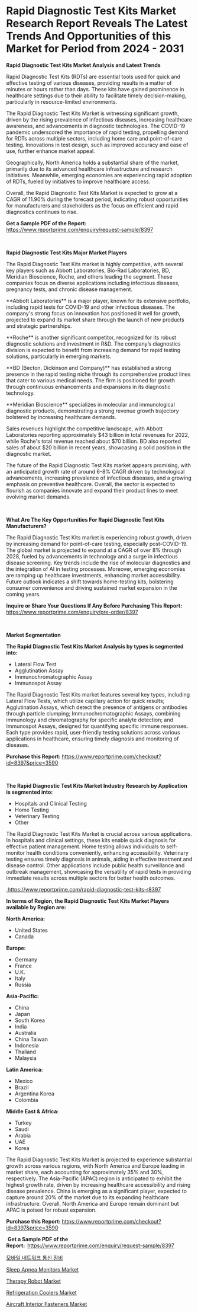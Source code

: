 <p><h1>Rapid Diagnostic Test Kits Market Research Report Reveals The Latest Trends And Opportunities of this Market for Period from 2024 - 2031</h1></p><p><strong>Rapid Diagnostic Test Kits Market Analysis and Latest Trends</strong></p>
<p><p>Rapid Diagnostic Test Kits (RDTs) are essential tools used for quick and effective testing of various diseases, providing results in a matter of minutes or hours rather than days. These kits have gained prominence in healthcare settings due to their ability to facilitate timely decision-making, particularly in resource-limited environments.</p><p>The Rapid Diagnostic Test Kits Market is witnessing significant growth, driven by the rising prevalence of infectious diseases, increasing healthcare awareness, and advancements in diagnostic technologies. The COVID-19 pandemic underscored the importance of rapid testing, propelling demand for RDTs across multiple sectors, including home care and point-of-care testing. Innovations in test design, such as improved accuracy and ease of use, further enhance market appeal.</p><p>Geographically, North America holds a substantial share of the market, primarily due to its advanced healthcare infrastructure and research initiatives. Meanwhile, emerging economies are experiencing rapid adoption of RDTs, fueled by initiatives to improve healthcare access.</p><p>Overall, the Rapid Diagnostic Test Kits Market is expected to grow at a CAGR of 11.90% during the forecast period, indicating robust opportunities for manufacturers and stakeholders as the focus on efficient and rapid diagnostics continues to rise.</p></p>
<p><strong>Get a Sample PDF of the Report:&nbsp;</strong> <a href="https://www.reportprime.com/enquiry/request-sample/8397">https://www.reportprime.com/enquiry/request-sample/8397</a></p>
<p>&nbsp;</p>
<p><strong>Rapid Diagnostic Test Kits Major Market Players</strong></p>
<p><p>The Rapid Diagnostic Test Kits market is highly competitive, with several key players such as Abbott Laboratories, Bio-Rad Laboratories, BD, Meridian Bioscience, Roche, and others leading the segment. These companies focus on diverse applications including infectious diseases, pregnancy tests, and chronic disease management. </p><p>**Abbott Laboratories** is a major player, known for its extensive portfolio, including rapid tests for COVID-19 and other infectious diseases. The company's strong focus on innovation has positioned it well for growth, projected to expand its market share through the launch of new products and strategic partnerships.</p><p>**Roche** is another significant competitor, recognized for its robust diagnostic solutions and investment in R&D. The company’s diagnostics division is expected to benefit from increasing demand for rapid testing solutions, particularly in emerging markets. </p><p>**BD (Becton, Dickinson and Company)** has established a strong presence in the rapid testing niche through its comprehensive product lines that cater to various medical needs. The firm is positioned for growth through continuous enhancements and expansions in its diagnostic technology.</p><p>**Meridian Bioscience** specializes in molecular and immunological diagnostic products, demonstrating a strong revenue growth trajectory bolstered by increasing healthcare demands. </p><p>Sales revenues highlight the competitive landscape, with Abbott Laboratories reporting approximately $43 billion in total revenues for 2022, while Roche's total revenue reached about $70 billion. BD also reported sales of about $20 billion in recent years, showcasing a solid position in the diagnostic market.</p><p>The future of the Rapid Diagnostic Test Kits market appears promising, with an anticipated growth rate of around 6-8% CAGR driven by technological advancements, increasing prevalence of infectious diseases, and a growing emphasis on preventive healthcare. Overall, the sector is expected to flourish as companies innovate and expand their product lines to meet evolving market demands.</p></p>
<p>&nbsp;</p>
<p><strong>What Are The Key Opportunities For Rapid Diagnostic Test Kits Manufacturers?</strong></p>
<p><p>The Rapid Diagnostic Test Kits market is experiencing robust growth, driven by increasing demand for point-of-care testing, especially post-COVID-19. The global market is projected to expand at a CAGR of over 8% through 2028, fueled by advancements in technology and a surge in infectious disease screening. Key trends include the rise of molecular diagnostics and the integration of AI in testing processes. Moreover, emerging economies are ramping up healthcare investments, enhancing market accessibility. Future outlook indicates a shift towards home-testing kits, bolstering consumer convenience and driving sustained market expansion in the coming years.</p></p>
<p><strong>Inquire or Share Your Questions If Any Before Purchasing This Report:</strong> <a href="https://www.reportprime.com/enquiry/pre-order/8397">https://www.reportprime.com/enquiry/pre-order/8397</a></p>
<p>&nbsp;</p>
<p><strong>Market Segmentation</strong></p>
<p><strong>The Rapid Diagnostic Test Kits Market Analysis by types is segmented into:</strong></p>
<p><ul><li>Lateral Flow Test</li><li>Agglutination Assay</li><li>Immunochromatographic Assay</li><li>Immunospot Assay</li></ul></p>
<p><p>The Rapid Diagnostic Test Kits market features several key types, including Lateral Flow Tests, which utilize capillary action for quick results; Agglutination Assays, which detect the presence of antigens or antibodies through particle clumping; Immunochromatographic Assays, combining immunology and chromatography for specific analyte detection; and Immunospot Assays, designed for quantifying specific immune responses. Each type provides rapid, user-friendly testing solutions across various applications in healthcare, ensuring timely diagnosis and monitoring of diseases.</p></p>
<p><strong>Purchase this Report:&nbsp;</strong><a href="https://www.reportprime.com/checkout?id=8397&price=3590">https://www.reportprime.com/checkout?id=8397&price=3590</a></p>
<p>&nbsp;</p>
<p><strong>The Rapid Diagnostic Test Kits Market Industry Research by Application is segmented into:</strong></p>
<p><ul><li>Hospitals and Clinical Testing</li><li>Home Testing</li><li>Veterinary Testing</li><li>Other</li></ul></p>
<p><p>The Rapid Diagnostic Test Kits Market is crucial across various applications. In hospitals and clinical settings, these kits enable quick diagnosis for effective patient management. Home testing allows individuals to self-monitor health conditions conveniently, enhancing accessibility. Veterinary testing ensures timely diagnosis in animals, aiding in effective treatment and disease control. Other applications include public health surveillance and outbreak management, showcasing the versatility of rapid tests in providing immediate results across multiple sectors for better health outcomes.</p></p>
<p><a href="https://www.reportprime.com/rapid-diagnostic-test-kits-r8397">&nbsp;https://www.reportprime.com/rapid-diagnostic-test-kits-r8397</a></p>
<p><strong>In terms of Region, the Rapid Diagnostic Test Kits Market Players available by Region are:</strong></p>
<p>
    <p> <strong> North America: </strong>
        <ul>
            <li>United States</li>
            <li>Canada</li>
        </ul>
        </p> 
    <p> <strong> Europe: </strong>
        <ul>
            <li>Germany</li>
            <li>France</li>
            <li>U.K.</li>
            <li>Italy</li>
            <li>Russia</li>
        </ul>
        </p> 
    <p> <strong> Asia-Pacific: </strong>
        <ul>
            <li>China</li>
            <li>Japan</li>
            <li>South Korea</li>
            <li>India</li>
            <li>Australia</li>
            <li>China Taiwan</li>
            <li>Indonesia</li>
            <li>Thailand</li>
            <li>Malaysia</li>
        </ul>
        </p> 
    <p> <strong> Latin America: </strong>
        <ul>
            <li>Mexico</li>
            <li>Brazil</li>
            <li>Argentina Korea</li>
            <li>Colombia</li>
        </ul>
        </p> 
    <p> <strong> Middle East & Africa: </strong>
        <ul>
            <li>Turkey</li>
            <li>Saudi</li>
            <li>Arabia</li>
            <li>UAE</li>
            <li>Korea</li>
        </ul>
    </p>
    </p>
<p><p>The Rapid Diagnostic Test Kits Market is projected to experience substantial growth across various regions, with North America and Europe leading in market share, each accounting for approximately 35% and 30%, respectively. The Asia-Pacific (APAC) region is anticipated to exhibit the highest growth rate, driven by increasing healthcare accessibility and rising disease prevalence. China is emerging as a significant player, expected to capture around 20% of the market due to its expanding healthcare infrastructure. Overall, North America and Europe remain dominant but APAC is poised for robust expansion.</p></p>
<p><strong>Purchase this Report: </strong><a href="https://www.reportprime.com/checkout?id=8397&price=3590">https://www.reportprime.com/checkout?id=8397&price=3590</a></p>
<p>&nbsp;<strong>Get a Sample PDF of the Report:&nbsp;&nbsp;</strong><a href="https://www.reportprime.com/enquiry/request-sample/8397">https://www.reportprime.com/enquiry/request-sample/8397</a></p>
<p><strong></strong></p>
<p><p><a href="https://medium.com/@avaoneill70/mobile-network-telecom-equipment-market-%EC%9D%98-%EA%B8%80%EB%A1%9C%EB%B2%8C-%EC%8B%9C%EC%9E%A5-%EA%B0%9C%EC%9A%94%EB%8A%94-%EC%A0%84-%EC%84%B8%EA%B3%84-%EB%B0%8F-%EC%A3%BC%EC%9A%94-%EC%8B%9C%EC%9E%A5%EC%9D%98-%EC%82%B0%EC%97%85%EC%97%90-%EC%98%81%ED%96%A5%EC%9D%84-%EB%AF%B8%EC%B9%98%EB%8A%94-%EC%A3%BC%EC%9A%94-%ED%8A%B8%EB%A0%8C%EB%93%9C%EC%97%90-%EB%8C%80%ED%95%9C-%EB%8F%85%ED%8A%B9%ED%95%9C-%EA%B4%80%EC%A0%90%EC%9D%84-5c71c2e10797">모바일 네트워크 통신 장비</a></p><p><a href="https://github.com/ashepherd82/Market-Research-Report-List-6/blob/main/sleep-apnea-monitors-market.md">Sleep Apnea Monitors Market</a></p><p><a href="https://github.com/JakirUddin651/Market-Research-Report-List-1/blob/main/therapy-robot-market.md">Therapy Robot Market</a></p><p><a href="https://www.linkedin.com/pulse/global-refrigeration-coolers-market-trends-innovations-forward-looking-8xabe?trackingId=BqNdxnXyR0iHmonst85g2g%3D%3D">Refrigeration Coolers Market</a></p><p><a href="https://medium.com/@hernandezdorothy026/aircraft-interior-fasteners-market-market-segmentation-geographical-regions-and-market-forcast-5494ff47b570">Aircraft Interior Fasteners Market</a></p></p>